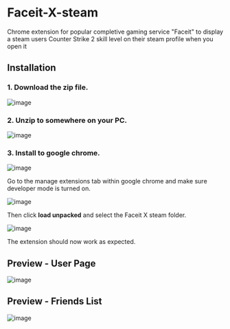 # Faceit-X-steam
Chrome extension for popular completive gaming service "Faceit" to display a steam users Counter Strike 2 skill level on their steam profile when you open it 


## Installation
### 1. Download the zip file.

![image](https://github.com/LiamDoocey/Faceit-X-steam/assets/74901944/85a25676-452c-4a57-9623-468262042c61)

### 2. Unzip to somewhere on your PC.

![image](https://github.com/LiamDoocey/Faceit-X-steam/assets/74901944/04e71e2b-843f-4b55-8e40-f0cbc974d86f)

### 3. Install to google chrome.

![image](https://github.com/LiamDoocey/Faceit-X-steam/assets/74901944/2025901d-fad3-46ab-8ecb-891e73eb5d13)

Go to the manage extensions tab within google chrome and make sure developer mode is turned on.

![image](https://github.com/LiamDoocey/Faceit-X-steam/assets/74901944/d3e57eb2-fc76-4a7e-8cd4-d084006f85c2)

Then click **load unpacked** and select the Faceit X steam folder.

![image](https://github.com/LiamDoocey/Faceit-X-steam/assets/74901944/759ddaa5-f849-4150-9665-5e4dc148e1da)

The extension should now work as expected.

## Preview - User Page

![image](https://github.com/user-attachments/assets/922c2b5a-0bef-4952-9640-e6a1157b2fcf)


## Preview - Friends List

![image](https://github.com/user-attachments/assets/f8c7e45f-92c3-43df-9bc3-1da8f6974a9f)





